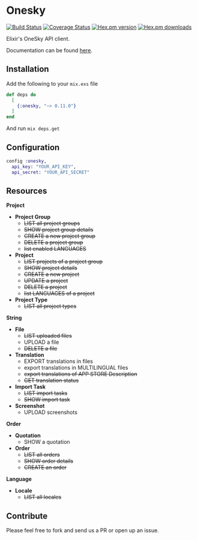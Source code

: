 # Onesky

[![Build Status](https://travis-ci.org/ahtung/onesky.ex.svg?branch=master)](https://travis-ci.org/ahtung/onesky.ex)
[![Coverage Status](https://coveralls.io/repos/ahtung/onesky.ex/badge.svg?branch=master)](https://coveralls.io/r/ahtung/onesky.ex?branch=master)
[![Hex.pm version](https://img.shields.io/hexpm/v/onesky.svg?style=flat-square)](https://hex.pm/packages/onesky)
[![Hex.pm downloads](https://img.shields.io/hexpm/dt/onesky.svg)](https://hex.pm/packages/onesky)

Elixir's OneSky API client.

Documentation can be found [here](https://hexdocs.pm/onesky).

## Installation

Add the following to your `mix.exs` file

```elixir
def deps do
  [
    {:onesky, "~> 0.11.0"}
  ]
end
```

And run `mix deps.get`

## Configuration

```elixir
config :onesky,
  api_key: "YOUR_API_KEY",
  api_secret: "YOUR_API_SECRET"
```

## Resources

**Project**
- **Project Group**
    - ~~LIST all project groups~~
    - ~~SHOW project group details~~
    - ~~CREATE a new project group~~
    - ~~DELETE a project group~~
    - ~~list enabled LANGUAGES~~
- **Project**
    - ~~LIST projects of a project group~~
    - ~~SHOW project details~~
    - ~~CREATE a new project~~
    - ~~UPDATE a project~~
    - ~~DELETE a project~~
    - ~~list LANGUAGES of a project~~
- **Project Type**
    - ~~LIST all project types~~

**String**
- **File**
    - ~~LIST uploaded files~~
    - UPLOAD a file
    - ~~DELETE a file~~
- **Translation**
    - EXPORT translations in files
    - export translations in MULTILINGUAL files
    - ~~export translations of APP STORE Description~~
    - ~~GET translation status~~
- **Import Task**
    - ~~LIST import tasks~~
    - ~~SHOW import task~~
- **Screenshot**
    - UPLOAD screenshots

**Order**
- **Quotation**
    - SHOW a quotation
- **Order**
    - ~~LIST all orders~~
    - ~~SHOW order details~~
    - ~~CREATE an order~~

**Language**
- **Locale**
    - ~~LIST all locales~~

## Contribute

Please feel free to fork and send us a PR or open up an issue.
